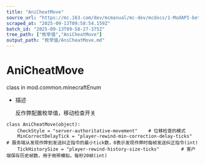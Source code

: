 ```yaml
---
title: "AniCheatMove"
source_url: "https://mc.163.com/dev/mcmanual/mc-dev/mcdocs/1-ModAPI-beta/%E6%9E%9A%E4%B8%BE%E5%80%BC/AniCheatMove.html?catalog=1"
scraped_at: "2025-09-13T09:58:54.159Z"
batch_id: "2025-09-13T09-58-27-375Z"
tree_path: ["枚举值","AniCheatMove"]
output_path: "枚举值/AniCheatMove.md"
---
```


#  AniCheatMove

class in mod.common.minecraftEnum

*   描述
    
    反作弊配置枚举值，移动检查开关
    

```
class AniCheatMove(object):
	CheckStyle = "server-authoritative-movement"	# 位移检查的模式
	MinCorrectDelayTick = "player-rewind-min-correction-delay-ticks"	# 服务端从发现作弊到发送纠正指令的最小tick数，0表示发现作弊时每帧发送纠正指令(int)
	TickHistorySize = "player-rewind-history-size-ticks"		# 客户端保存历史帧数，用于倒带模拟。每秒20帧(int)


```
